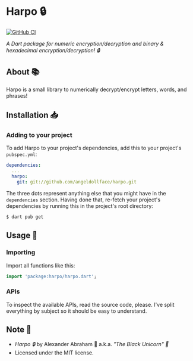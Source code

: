 # Harpo :lock:

[![GitHub CI](https://github.com/angeldollface/harpo/actions/workflows/dart.yml/badge.svg)](https://github.com/angeldollface/harpo/actions)

*A Dart package for numeric encryption/decryption and binary & hexadecimal encryption/decryption! :lock:*

## About :books:

Harpo is a small library to numerically decrypt/encrypt letters, words, and phrases!

## Installation :inbox_tray:

### Adding to your project

To add Harpo to your project's dependencies, add this to your project's `pubspec.yml`:

```YAML
dependencies:
  ...
  harpo:
    git: git://github.com/angeldollface/harpo.git
```

The three dots represent anything else that you might have in the `dependencies` section.
Having done that, re-fetch your project's dependencies by running this in the project's root directory:

```bash
$ dart pub get
```

## Usage :hammer:

### Importing

Import all functions like this:

```dart
import 'package:harpo/harpo.dart';
```

### APIs

To inspect the available APIs, read the source code, please. I've split everything by subject so it should be easy to understand.

## Note :scroll:

- *Harpo :lock:* by Alexander Abraham :black_heart: a.k.a. *"The Black Unicorn" :unicorn:*
- Licensed under the MIT license.
